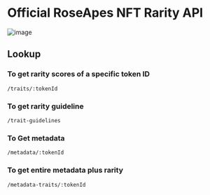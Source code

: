 # Official RoseApes NFT Rarity API

![image](https://user-images.githubusercontent.com/4479171/160626375-3229ff8c-8da3-41f4-b4da-2fb1b1302f29.png)

## Lookup

### To get rarity scores of a specific token ID
```
/traits/:tokenId
```
### To get rarity guideline
```
/trait-guidelines
```

### To Get metadata

```
/metadata/:tokenId
```

### To get entire metadata plus rarity
```
/metadata-traits/:tokenId
```